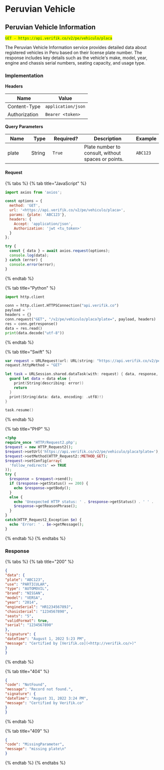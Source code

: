 # Peruvian Vehicle

## Peruvian Vehicle Information

<mark style="color:green;">`GET - https://api.verifik.co/v2/pe/vehiculo/placa`</mark>

The Peruvian Vehicle Information service provides detailed data about registered vehicles in Peru based on their license plate number. The response includes key details such as the vehicle's make, model, year, engine and chassis serial numbers, seating capacity, and usage type.

### Implementation

**Headers**

| Name          | Value              |
| ------------- | ------------------ |
| Content-Type  | `application/json` |
| Authorization | `Bearer <token>`   |

**Query Parameters**

<table><thead><tr><th width="107">Name</th><th width="78">Type</th><th width="111">Required?</th><th width="330">Description</th><th>Example</th></tr></thead><tbody><tr><td>plate</td><td>String</td><td><code>True</code></td><td>Plate number to consult, without spaces or points.</td><td><code>ABC123</code></td></tr></tbody></table>

#### Request

{% tabs %}
{% tab title="JavaScript" %}

```javascript
import axios from 'axios';

const options = {
  method: 'GET',
  url: '<https://api.verifik.co/v2/pe/vehiculo/placa>',
  params: {plate: 'ABC123'},
  headers: {
    Accept: 'application/json',
    Authorization: 'jwt <tu_token>'
  }
};

try {
  const { data } = await axios.request(options);
  console.log(data);
} catch (error) {
  console.error(error);
}
```

{% endtab %}

{% tab title="Python" %}

```python
import http.client

conn = http.client.HTTPSConnection("api.verifik.co")
payload = ''
headers = {}
conn.request("GET", "/v2/pe/vehiculo/placa?plate=", payload, headers)
res = conn.getresponse()
data = res.read()
print(data.decode("utf-8"))
```

{% endtab %}

{% tab title="Swift" %}

```swift
var request = URLRequest(url: URL(string: "https://api.verifik.co/v2/pe/vehiculo/placa?plate=")!,timeoutInterval: Double.infinity)
request.httpMethod = "GET"

let task = URLSession.shared.dataTask(with: request) { data, response, error in 
  guard let data = data else {
    print(String(describing: error))
    return
  }
  print(String(data: data, encoding: .utf8)!)
}

task.resume()

```

{% endtab %}

{% tab title="PHP" %}

```php
<?php
require_once 'HTTP/Request2.php';
$request = new HTTP_Request2();
$request->setUrl('https://api.verifik.co/v2/pe/vehiculo/placa?plate=');
$request->setMethod(HTTP_Request2::METHOD_GET);
$request->setConfig(array(
  'follow_redirects' => TRUE
));
try {
  $response = $request->send();
  if ($response->getStatus() == 200) {
    echo $response->getBody();
  }
  else {
    echo 'Unexpected HTTP status: ' . $response->getStatus() . ' ' .
    $response->getReasonPhrase();
  }
}
catch(HTTP_Request2_Exception $e) {
  echo 'Error: ' . $e->getMessage();
}
```

{% endtab %}
{% endtabs %}

### **Response**

{% tabs %}
{% tab title="200" %}

```json
{
"data": {
"plate": "ABC123",
"use": "PARTICULAR",
"type": "AUTOMOVIL",
"brand": "NISSAN",
"model": "VERSA",
"year": "2014",
"engineSerial": "HR123456789J",
"chasisSerial": "1234567890",
"seats": "5",
"validFormat": true,
"serial": "1234567890"
},
"signature": {
"dateTime": "August 1, 2022 5:23 PM",
"message": "Certified by [Verifik.co](<http://verifik.co/>)"
}
}
```

{% endtab %}

{% tab title="404" %}

```json
{
"code": "NotFound",
"message": "Record not found.",
"signature": {
"dateTime": "August 31, 2022 3:24 PM",
"message": "Certified by Verifik.co"
}
}
```

{% endtab %}

{% tab title="409" %}

```json
{
"code": "MissingParameter",
"message": "missing plate\n"
}
```

{% endtab %}
{% endtabs %}
